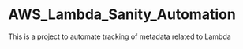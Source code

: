 # AWS_Lambda_Sanity_Automation

This is a project to automate tracking of metadata related to Lambda

